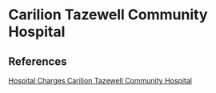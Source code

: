 # Carilion Tazewell Community Hospital  

## References

[Hospital Charges Carilion Tazewell Community Hospital](https://www.carilionclinic.org/sites/default/files/2018-12/CTCH_Hospital_Charges_FY19.ods)  
